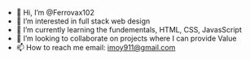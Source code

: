 - 👋 Hi, I’m @Ferrovax102
- 👀 I’m interested in full stack web design
- 🌱 I’m currently learning the fundementals, HTML, CSS, JavasScript
- 💞️ I’m looking to collaborate on projects where I can provide Value 
- 📫 How to reach me email: imoy911@gmail.com
<!---
Ferrovax102/Ferrovax102 is a ✨ special ✨ repository because its `README.md` (this file) appears on your GitHub profile.
You can click the Preview link to take a look at your changes.
--->
